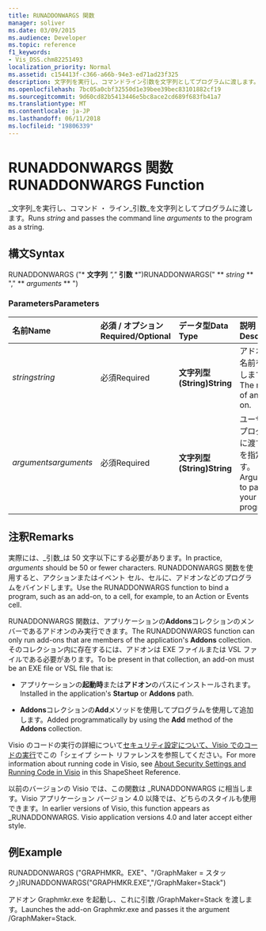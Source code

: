 ```yaml
---
title: RUNADDONWARGS 関数
manager: soliver
ms.date: 03/09/2015
ms.audience: Developer
ms.topic: reference
f1_keywords:
- Vis_DSS.chm82251493
localization_priority: Normal
ms.assetid: c154413f-c366-a66b-94e3-ed71ad23f325
description: 文字列を実行し、コマンドライン引数を文字列としてプログラムに渡します。
ms.openlocfilehash: 7bc05a0cbf32550d1e39bee39bec83101882cf19
ms.sourcegitcommit: 9d60cd82b5413446e5bc8ace2cd689f683fb41a7
ms.translationtype: MT
ms.contentlocale: ja-JP
ms.lasthandoff: 06/11/2018
ms.locfileid: "19806339"
---
```

# <a name="runaddonwargs-function"></a><span data-ttu-id="c8bf8-103">RUNADDONWARGS 関数</span><span class="sxs-lookup"><span data-stu-id="c8bf8-103">RUNADDONWARGS Function</span></span>

<span data-ttu-id="c8bf8-104">_文字列_を実行し、コマンド ・ ライン_引数_を文字列としてプログラムに渡します。</span><span class="sxs-lookup"><span data-stu-id="c8bf8-104">Runs  _string_ and passes the command line  _arguments_ to the program as a string.</span></span> 
  
## <a name="syntax"></a><span data-ttu-id="c8bf8-105">構文</span><span class="sxs-lookup"><span data-stu-id="c8bf8-105">Syntax</span></span>

<span data-ttu-id="c8bf8-106">RUNADDONWARGS ("* **文字列** *","* **引数** *")</span><span class="sxs-lookup"><span data-stu-id="c8bf8-106">RUNADDONWARGS(" ** *string* ** "," ** *arguments* ** ")</span></span> 
  
### <a name="parameters"></a><span data-ttu-id="c8bf8-107">Parameters</span><span class="sxs-lookup"><span data-stu-id="c8bf8-107">Parameters</span></span>

|<span data-ttu-id="c8bf8-108">**名前**</span><span class="sxs-lookup"><span data-stu-id="c8bf8-108">**Name**</span></span>|<span data-ttu-id="c8bf8-109">**必須 / オプション**</span><span class="sxs-lookup"><span data-stu-id="c8bf8-109">**Required/Optional**</span></span>|<span data-ttu-id="c8bf8-110">**データ型**</span><span class="sxs-lookup"><span data-stu-id="c8bf8-110">**Data Type**</span></span>|<span data-ttu-id="c8bf8-111">**説明**</span><span class="sxs-lookup"><span data-stu-id="c8bf8-111">**Description**</span></span>|
|:-----|:-----|:-----|:-----|
| <span data-ttu-id="c8bf8-112">_string_</span><span class="sxs-lookup"><span data-stu-id="c8bf8-112">_string_</span></span> <br/> |<span data-ttu-id="c8bf8-113">必須</span><span class="sxs-lookup"><span data-stu-id="c8bf8-113">Required</span></span>  <br/> |<span data-ttu-id="c8bf8-114">**文字列型 (String)**</span><span class="sxs-lookup"><span data-stu-id="c8bf8-114">**String**</span></span> <br/> | <span data-ttu-id="c8bf8-115">アドオンの名前を指定します。</span><span class="sxs-lookup"><span data-stu-id="c8bf8-115">The name of an add-on.</span></span>  <br/> |
| <span data-ttu-id="c8bf8-116">_arguments_</span><span class="sxs-lookup"><span data-stu-id="c8bf8-116">_arguments_</span></span> <br/> |<span data-ttu-id="c8bf8-117">必須</span><span class="sxs-lookup"><span data-stu-id="c8bf8-117">Required</span></span>  <br/> |<span data-ttu-id="c8bf8-118">**文字列型 (String)**</span><span class="sxs-lookup"><span data-stu-id="c8bf8-118">**String**</span></span> <br/> |<span data-ttu-id="c8bf8-119">ユーザーのプログラムに渡す引数を指定します。</span><span class="sxs-lookup"><span data-stu-id="c8bf8-119">Arguments to pass to your program.</span></span>  <br/> |
   
## <a name="remarks"></a><span data-ttu-id="c8bf8-120">注釈</span><span class="sxs-lookup"><span data-stu-id="c8bf8-120">Remarks</span></span>

<span data-ttu-id="c8bf8-121">実際には、_引数_は 50 文字以下にする必要があります。</span><span class="sxs-lookup"><span data-stu-id="c8bf8-121">In practice,  _arguments_ should be 50 or fewer characters.</span></span> <span data-ttu-id="c8bf8-122">RUNADDONWARGS 関数を使用すると、アクションまたはイベント セル、セルに、アドオンなどのプログラムをバインドします。</span><span class="sxs-lookup"><span data-stu-id="c8bf8-122">Use the RUNADDONWARGS function to bind a program, such as an add-on, to a cell, for example, to an Action or Events cell.</span></span> 
  
<span data-ttu-id="c8bf8-123">RUNADDONWARGS 関数は、アプリケーションの**Addons**コレクションのメンバーであるアドオンのみ実行できます。</span><span class="sxs-lookup"><span data-stu-id="c8bf8-123">The RUNADDONWARGS function can only run add-ons that are members of the application's **Addons** collection.</span></span> <span data-ttu-id="c8bf8-124">そのコレクション内に存在するには、アドオンは EXE ファイルまたは VSL ファイルである必要があります。</span><span class="sxs-lookup"><span data-stu-id="c8bf8-124">To be present in that collection, an add-on must be an EXE file or VSL file that is:</span></span> 
  
- <span data-ttu-id="c8bf8-125">アプリケーションの**起動時**または**アドオン**のパスにインストールされます。</span><span class="sxs-lookup"><span data-stu-id="c8bf8-125">Installed in the application's **Startup** or **Addons** path.</span></span> 
    
- <span data-ttu-id="c8bf8-126">**Addons**コレクションの**Add**メソッドを使用してプログラムを使用して追加します。</span><span class="sxs-lookup"><span data-stu-id="c8bf8-126">Added programmatically by using the **Add** method of the **Addons** collection.</span></span> 
    
<span data-ttu-id="c8bf8-127">Visio のコードの実行の詳細について[セキュリティ設定について、Visio でのコードの実行](about-security-settings-and-running-code-in-visio-shapesheet.md)でこの「シェイプ シート リファレンスを参照してください。</span><span class="sxs-lookup"><span data-stu-id="c8bf8-127">For more information about running code in Visio, see [About Security Settings and Running Code in Visio](about-security-settings-and-running-code-in-visio-shapesheet.md) in this ShapeSheet Reference.</span></span> 
  
<span data-ttu-id="c8bf8-p103">以前のバージョンの Visio では、この関数は _RUNADDONWARGS に相当します。Visio アプリケーション バージョン 4.0 以降では、どちらのスタイルも使用できます。</span><span class="sxs-lookup"><span data-stu-id="c8bf8-p103">In earlier versions of Visio, this function appears as _RUNADDONWARGS. Visio application versions 4.0 and later accept either style.</span></span>
  
## <a name="example"></a><span data-ttu-id="c8bf8-130">例</span><span class="sxs-lookup"><span data-stu-id="c8bf8-130">Example</span></span>

<span data-ttu-id="c8bf8-131">RUNADDONWARGS ("GRAPHMKR。EXE"、"/GraphMaker = スタック」)</span><span class="sxs-lookup"><span data-stu-id="c8bf8-131">RUNADDONWARGS("GRAPHMKR.EXE","/GraphMaker=Stack")</span></span> 
  
<span data-ttu-id="c8bf8-132">アドオン Graphmkr.exe を起動し、これに引数 /GraphMaker=Stack を渡します。</span><span class="sxs-lookup"><span data-stu-id="c8bf8-132">Launches the add-on Graphmkr.exe and passes it the argument /GraphMaker=Stack.</span></span> 
  

